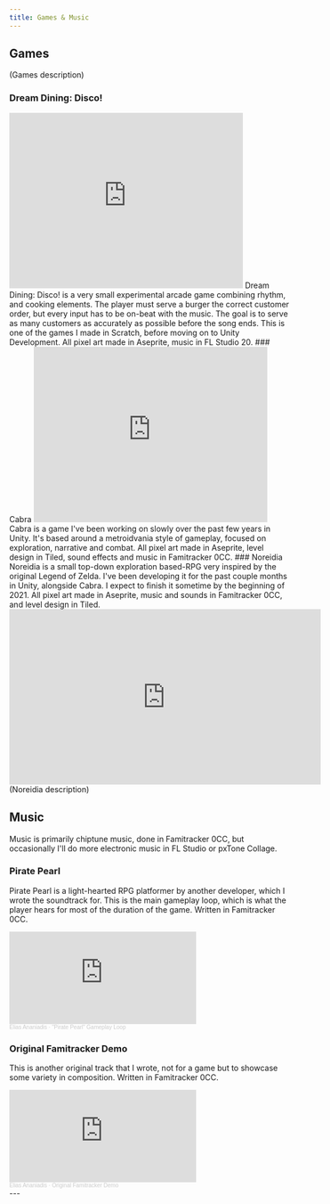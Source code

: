 ```yaml
---
title: Games & Music
---
```


## Games
(Games description)

### Dream Dining: Disco!
<iframe width="420" height="315" src="https://www.youtube.com/embed/J5qicULEyyA" frameborder="0" allow="accelerometer; autoplay; encrypted-media; gyroscope; picture-in-picture" allowfullscreen></iframe>
Dream Dining: Disco! is a very small experimental arcade game combining rhythm, and cooking elements. The player must serve a burger the correct customer order, but every input has to be on-beat with the music. The goal is to serve as many customers as accurately as possible before the song ends. This is one of the games I made in Scratch, before moving on to Unity Development.  
All pixel art made in Aseprite, music in FL Studio 20.
### Cabra
<iframe width="420" height="315" src="https://www.youtube.com/embed/pqednm-uVrk" frameborder="0" allow="accelerometer; autoplay; encrypted-media; gyroscope; picture-in-picture" allowfullscreen></iframe>
Cabra is a game I've been working on slowly over the past few years in Unity. It's based around a metroidvania style of gameplay, focused on exploration, narrative and combat.
All pixel art made in Aseprite, level design in Tiled, sound effects and music in Famitracker 0CC.
### Noreidia
Noreidia is a small top-down exploration based-RPG very inspired by the original Legend of Zelda. I've been developing it for the past couple months in Unity, alongside Cabra.
I expect to finish it sometime by the beginning of 2021.
All pixel art made in Aseprite, music and sounds in Famitracker 0CC, and level design in Tiled.
<iframe width="560" height="315" src="https://www.youtube.com/embed/ec8_cgII_uo" frameborder="0" allow="accelerometer; autoplay; clipboard-write; encrypted-media; gyroscope; picture-in-picture" allowfullscreen></iframe>
(Noreidia description)

## Music
Music is primarily chiptune music, done in Famitracker 0CC, but occasionally I'll do more electronic music in FL Studio or pxTone Collage.

### Pirate Pearl
Pirate Pearl is a light-hearted RPG platformer by another developer, which I wrote the soundtrack for. This is the main gameplay loop, which is what the player hears for most of the duration of the game. Written in Famitracker 0CC.
<iframe width="66.66%" height="166" scrolling="no" frameborder="no" allow="autoplay" src="https://w.soundcloud.com/player/?url=https%3A//api.soundcloud.com/tracks/880939552%3Fsecret_token%3Ds-8NWD82BRFxh&color=%23ff5500&auto_play=false&hide_related=false&show_comments=true&show_user=true&show_reposts=false&show_teaser=true"></iframe><div style="font-size: 10px; color: #cccccc;line-break: anywhere;word-break: normal;overflow: hidden;white-space: nowrap;text-overflow: ellipsis; font-family: Interstate,Lucida Grande,Lucida Sans Unicode,Lucida Sans,Garuda,Verdana,Tahoma,sans-serif;font-weight: 100;"><a href="https://soundcloud.com/elias-ananiadis" title="Elias Ananiadis" target="_blank" style="color: #cccccc; text-decoration: none;">Elias Ananiadis</a> · <a href="https://soundcloud.com/elias-ananiadis/pirate-pearl-gameplay-loop/s-8NWD82BRFxh" title="&quot;Pirate Pearl&quot; Gameplay Loop" target="_blank" style="color: #cccccc; text-decoration: none;">&quot;Pirate Pearl&quot; Gameplay Loop</a></div>

### Original Famitracker Demo
This is another original track that I wrote, not for a game but to showcase some variety in composition.
Written in Famitracker 0CC.
<iframe width="66.66%" height="166" scrolling="no" frameborder="no" allow="autoplay" src="https://w.soundcloud.com/player/?url=https%3A//api.soundcloud.com/tracks/880944712%3Fsecret_token%3Ds-UOpqUGW0J5e&color=%23ff5500&auto_play=false&hide_related=false&show_comments=true&show_user=true&show_reposts=false&show_teaser=true"></iframe><div style="font-size: 10px; color: #cccccc;line-break: anywhere;word-break: normal;overflow: hidden;white-space: nowrap;text-overflow: ellipsis; font-family: Interstate,Lucida Grande,Lucida Sans Unicode,Lucida Sans,Garuda,Verdana,Tahoma,sans-serif;font-weight: 100;"><a href="https://soundcloud.com/elias-ananiadis" title="Elias Ananiadis" target="_blank" style="color: #cccccc; text-decoration: none;">Elias Ananiadis</a> · <a href="https://soundcloud.com/elias-ananiadis/original-famitracker-demo/s-UOpqUGW0J5e" title="Original Famitracker Demo" target="_blank" style="color: #cccccc; text-decoration: none;">Original Famitracker Demo</a></div>
---
